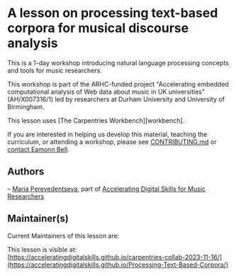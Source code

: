 # A lesson on processing text-based corpora for musical discourse analysis

This is a 1-day workshop introducing natural language processing concepts and tools for music researchers. 

This workshop is part of the ARHC-funded project "Accelerating embedded computational analysis of Web data about music in UK universities" (AH/X007316/1) led by researchers at Durham University and University of Birmingham.

This lesson uses [The Carpentries Workbench][workbench].

If you are interested in helping us develop this material, teaching the curriculum, or attending a workshop, please see [CONTRIBUTING.md](CONTRIBUTING.md) or [contact Eamonn Bell](mailto:eamonn.bell@durham.ac.uk).

## Authors

– [Maria Perevedentseva](https://github.com/midnight-mary), part of [Accelerating Digital Skills for Music Researchers](https://acceleratingdigitalskills.github.io)

## Maintainer(s)
Current Maintainers of this lesson are:

This lesson is visible at: [https://acceleratingdigitalskills.github.io/carpentries-collab-2023-11-16/](https://acceleratingdigitalskills.github.io/Processing-Text-Based-Corpora/)

